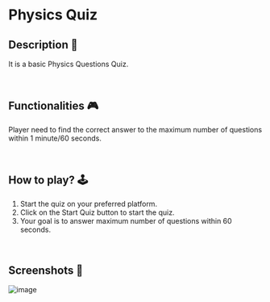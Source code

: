 # **Physics Quiz** 


## **Description 📃**
It is a basic Physics Questions Quiz.


</br>

## **Functionalities 🎮**

Player need to find the correct answer to the maximum number of questions within 1 minute/60 seconds. 

</br>

## **How to play? 🕹️**

1. Start the quiz on your preferred platform.
2. Click on the Start Quiz button to start the quiz.
3. Your goal is to answer maximum number of questions within 60 seconds.
</br>


## **Screenshots 📸**
![image](https://github.com/kunjgit/GameZone/assets/168436423/d76615f7-7a71-4178-b54f-d07dbb47cd42)